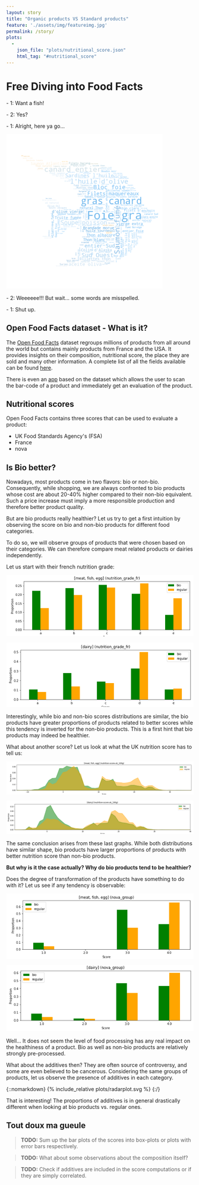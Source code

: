 ```yaml
---
layout: story
title: "Organic products VS Standard products"
feature: './assets/img/featureimg.jpg'
permalink: /story/
plots:
  -
    json_file: "plots/nutritional_score.json"
    html_tag: "#nutritional_score"
---
```


# Free Diving into Food Facts

\- 1: Want a fish!

\- 2: Yes?

\- 1: Alright, here ya go...

![wordcloud](./plots/wordcloud.png)

\- 2:  Weeeeee!!! But wait... some words are misspelled.

\- 1: Shut up.  

## Open Food Facts dataset - What is it?

The [Open Food Facts](https://fr.openfoodfacts.org/) dataset regroups millions of products from all around the world but contains mainly products from France and the USA. It provides insights on their composition, nutritional score, the place they are sold and many other information.  A complete list of all the fields available can be found [here](https://static.openfoodfacts.org/data/data-fields.txt).

There is even an [app](https://play.google.com/store/apps/details?id=org.openfoodfacts.scanner&hl=fr_CH) based on the dataset which allows the user to scan the bar-code of a product and immediately get an evaluation of the product.

## Nutritional scores

Open Food Facts contains three scores that can be used to evaluate a product:

- UK Food Standards Agency's (FSA)
- France
- nova

## Is Bio better?

Nowadays, most products come in two flavors: bio or non-bio. Consequently, while shopping, we are always confronted to bio products whose cost are about 20-40% higher compared to their non-bio equivalent. Such a price increase must imply a more responsible production and therefore better product quality.

But are bio products really healthier? Let us try to get a first intuition by observing the score on bio and non-bio products for different food categories.

To do so, we will observe groups of products that were chosen based on their categories. We can therefore compare meat related products or dairies independently.

Let us start with their french nutrition grade:

![nutrition_fr_meat](plots/nutrition_grade_fr_meat.png)

![nutrition_grade_fr_dairies](plots/nutrition_grade_fr_dairies.png)

Interestingly, while bio and non-bio scores distributions are similar, the bio products have greater proportions of products related to better scores while this tendency is inverted for the non-bio products. This is a first hint that bio products may indeed be healthier.

What about another score? Let us look at what the UK nutrition score has to tell us:

![nutrition_score_uk_meat](plots/nutrition-score-uk_100g_meat.png)

![nutrition_score_uk_dairies](plots/nutrition-score-uk_100g_dairies.png)

The same conclusion arises from these last graphs. While both distributions have similar shape, bio products have larger proportions of products with better nutrition score than non-bio products.

**But why is it the case actually? Why do bio products tend to be healthier?**

Does the degree of transformation of the products have something to do with it? Let us see if any tendency is observable:

![nova_meat](plots/nova_meat.png)

![nova_dairies](plots/nova_dairies.png)

Well... It does not seem the level of food processing has any real impact on the healthiness of a product. Bio as well as non-bio products are relatively strongly pre-processed.

What about the additives then? They are often source of controversy, and some are even believed to be cancerous. Considering the same groups of products, let us observe the presence of additives in each category.

{::nomarkdown}
{% include_relative plots/radarplot.svg %}
{:/}

That is interesting! The proportions of additives is in general drastically different when looking at bio products vs. regular ones.


## Tout doux ma gueule

> **TODO:** Sum up the bar plots of the scores into box-plots or plots with error bars respectively.

> **TODO:** What about some observations about the composition itself?

> **TODO:** Check if additives are included in the score computations or if they are simply correlated.
